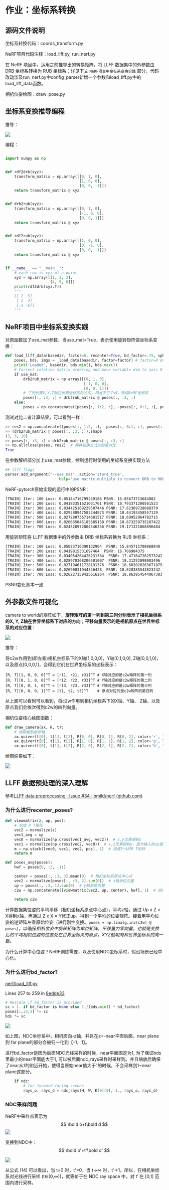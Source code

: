 # 作业：坐标系转换

## 源码文件说明

坐标系转换代码：coords_transform.py

NeRF项目代码注释：load_llff.py,   run_nerf.py

在 NeRF 项目中，运用之前推导出的转换矩阵，将 LLFF 数据集中的外参数由 DRB 坐标系转换为 RUB 坐标系：详见下文 `NeRF项目中坐标系变换实践` 部分，代码改动涉及run_nerf.py中config_parser新增一个参数和load_llff.py中的load_llff_data函数。

相机位姿绘图：draw_pose.py



## 坐标系变换推导编程

推导：

![](./imgs/坐标系变换.jpg)

编程：

```python

import numpy as np


def rdf2drb(xyz):
    transform_matrix = np.array([[0, 1, 0],
                                 [1, 0, 0],
                                 [0, 0, -1]])
    return transform_matrix @ xyz


def drb2rub(xyz):
    transform_matrix = np.array([[0, 1, 0],
                                 [-1, 0, 0],
                                 [0, 0, 1]])
    return transform_matrix @ xyz


def rdf2rub(xyz):
    transform_matrix = np.array([[1, 0, 0],
                                 [0, -1, 0],
                                 [0, 0, -1]])
    return transform_matrix @ xyz


if __name__ == "__main__":
    # each row is xyz of a point
    xyz = np.array([[1, 2, 3],
                    [4, 5, 6]])
    print(rdf2drb(xyz.T))
    """
    [[ 2  5]
     [ 1  4]
     [-3 -6]]
    """
```

## NeRF项目中坐标系变换实践

对原函数加了use_mat参数，当use_mat=True，表示使用旋转矩阵做坐标系变换：

```python
def load_llff_data(basedir, factor=8, recenter=True, bd_factor=.75, spherify=False, path_zflat=False, use_mat=False):
    poses, bds, imgs = _load_data(basedir, factor=factor) # factor=8 downsamples original imgs by 8x
    print('Loaded', basedir, bds.min(), bds.max())
    # Correct rotation matrix ordering and move variable dim to axis 0  把LLFF坐标系转换成NeRF坐标系的c2w矩阵
    if use_mat:
        drb2rub_matrix = np.array([[0, 1, 0],
                                   [-1, 0, 0],
                                   [0, 0, 1]])
        # 三列代表X,Y,Z轴在世界坐标系的方向，相当于三个点，转成NeRF坐标系
        poses[:, :3, :] = drb2rub_matrix @ poses[:, :3, :]
    else:
        poses = np.concatenate([poses[:, 1:2, :], -poses[:, 0:1, :], poses[:, 2:, :]], 1)
```

测试对比二者计算结果，可以看到一样：

```python
>> res2 = np.concatenate([poses[:, 1:2, :], -poses[:, 0:1, :], poses[:, 2:, :]], 1)
>> (drb2rub_matrix @ poses[:, :3, :]).shape
(3, 3, 20)
>> poses[:, :3, :] = drb2rub_matrix @ poses[:, :3, :]
>> np.allclose(poses, res2)  # 两种变换方式的结果对比
True
```

在参数解析部分加上use_mat参数，控制运行时使用的坐标系变换实现方法

```python
## llff flags
parser.add_argument("--use_mat", action='store_true', 
                        help='use matrix multiply to convert DRB to RUB coords, instead of swap axis.')
```

NeRF-pytorch原始实现的运行中的PSNR：

```bash
[TRAIN] Iter: 100 Loss: 0.05144716799259186 PSNR: 15.85673713684082                     
[TRAIN] Iter: 200 Loss: 0.04183351621031761 PSNR: 16.793371200561523                     
[TRAIN] Iter: 300 Loss: 0.034425169229507446 PSNR: 17.62369728088379                     
[TRAIN] Iter: 400 Loss: 0.029288947582244873 PSNR: 18.44193458557129                     
[TRAIN] Iter: 500 Loss: 0.027280736714601517 PSNR: 18.69952964782715                     
[TRAIN] Iter: 600 Loss: 0.026635045185685158 PSNR: 18.673259735107422                   
[TRAIN] Iter: 700 Loss: 0.024528972804546356 PSNR: 19.171321868896484
```

用旋转矩阵将 LLFF 数据集中的外参数由 DRB 坐标系转换为 RUB 坐标系：

```bash
[TRAIN] Iter: 100 Loss: 0.05023716390132904  PSNR: 15.845711708068848
[TRAIN] Iter: 200 Loss: 0.0419815331697464  PSNR: 16.708984375
[TRAIN] Iter: 300 Loss: 0.034054264426231384  PSNR: 17.471647262573242
[TRAIN] Iter: 400 Loss: 0.028970368206501007  PSNR: 18.31252098083496
[TRAIN] Iter: 500 Loss: 0.027194611728191376  PSNR: 18.602020263671875
[TRAIN] Iter: 600 Loss: 0.02690831944346428  PSNR: 18.628385543823242
[TRAIN] Iter: 700 Loss: 0.026227159425616264  PSNR: 18.863954544067383 
```

PSNR变化基本一致

## 外参数文件可视化

camera to world的矩阵如下，**旋转矩阵的第一列到第三列分别表示了相机坐标系的X, Y, Z轴在世界坐标系下对应的方向；平移向量表示的是相机原点在世界坐标系的对应位置**：

![](./imgs/c2w矩阵.png)

推导：

将c2w作用到(即左乘)相机坐标系下的X轴[1,0,0,0]，Y轴[0,1,0,0], Z轴[0,0,1,0]，以及原点[0,0,0,1]，会得到它们在世界坐标系的坐标表示：

```python3
[R, T][1, 0, 0, 0]^T = [r11, r21, r31]^T # X轴对应的是c2w矩阵的第一列
[R, T][0, 1, 0, 0]^T = [r12, r22, r32]^T # Y轴对应的是c2w矩阵的第二列
[R, T][0, 0, 1, 0]^T = [r13, r23, r33]^T # Y轴对应的是c2w矩阵的第三列
[R, T][0, 0, 0, 1]^T = [t1, t2, t3]^T    # 原点对应的是c2w矩阵的第四列
```

从上面可以看到可以看到，将c2w作用到相机坐标系下的X轴、Y轴、 Z轴、以及原点我们会依次得到c2w的四列向量。

相机位姿核心绘图函数：

```python
def draw_camera(ax, R, t):
    # 绘制相机坐标轴
    ax.quiver(t[0], t[1], t[2], R[0, 0], R[0, 1], R[0, 2], color='r', label='X')
    ax.quiver(t[0], t[1], t[2], R[1, 0], R[1, 1], R[1, 2], color='g', label='Y')
    ax.quiver(t[0], t[1], t[2], R[2, 0], R[2, 1], R[2, 2], color='b', label='Z')
```

绘图结果如下：

![](./imgs/相机位姿.png)

## LLFF 数据预处理的深入理解

参考[LLFF data preprocessing · Issue #34 · bmild/nerf (github.com)](https://github.com/bmild/nerf/issues/34)

### 为什么进行recenter_poses?

```python
def viewmatrix(z, up, pos):
    # 生成 R T矩阵
    vec2 = normalize(z)
    vec1_avg = up
    vec0 = normalize(np.cross(vec1_avg, vec2))  # z,y叉乘得到x
    vec1 = normalize(np.cross(vec2, vec0))  # x,z叉乘得到y，因为输入的up是计算得到的，不一定和Z轴垂直，所以修正一下up
    m = np.stack([vec0, vec1, vec2, pos], 1)  # 组成3*4的R T矩阵
    return m

def poses_avg(poses):
    hwf = poses[0, :3, -1:]

    center = poses[:, :3, 3].mean(0)  # 相机坐标系原点中心点
    vec2 = normalize(poses[:, :3, 2].sum(0))  # z轴单位向量
    up = poses[:, :3, 1].sum(0)  # y轴单位向量
    c2w = np.concatenate([viewmatrix(vec2, up, center), hwf], 1)  # 组成3*5矩阵
    
    return c2w
```

计算数据集位姿的平均平移（相机坐标系原点中心点），平均z轴，通过 Up x Z = X得到x轴，再通过 Z x X = Y修正up，得到一个平均的位姿矩阵。接着用平均位姿的逆矩阵左乘原始位姿（进行刚性变换。`poses = np.linalg.inv(c2w) @ poses`），以确保*相机位姿中旋转矩阵为单位矩阵，平移量为零向量。也就是变换后的平均相机位姿的位置处在世界坐标系的原点，XYZ轴朝向和世界坐标系的向一致。*

为什么计算中心位姿？NeRF训练需要，以及使用NDC坐标系时，假设场景已经中心化。



### 为什么进行bd_factor?

[nerf/load_llff.py](https://github.com/bmild/nerf/blob/8edde335d2b18188769850b03c45515352d66b31/load_llff.py#L257-L259)

Lines 257 to 259 in [8edde33](https://github.com/bmild/nerf/commit/8edde335d2b18188769850b03c45515352d66b31)

```python
# Rescale if bd_factor is provided
sc = 1. if bd_factor is None else 1./(bds.min() * bd_factor) 
poses[:,:3,3] *= sc 
bds *= sc 
```

![](./imgs/NDC.png)

如上图，NDC坐标系中，相机面向-z轴，并且在z=-near平面后面。near plane 到 far plane的部分会被归一化到【-1，1】。

进行bd_factor是因为后面NDC光线采样的时候，near平面固定为1,  为了保证bds里最小的near平面能大于1, 可以被后面ndc_rays采样时采样到。并且缩放后确保了near从1的附近开始，使得当原始near值大于1的时候，不会采样到1~near plane这部分。

```python
    if ndc:
        # for forward facing scenes
        rays_o, rays_d = ndc_rays(H, W, K[0][0], 1., rays_o, rays_d)
```

### NDC采样问题

NeRF中采样点表示为
$$
\bold o+t\bold d
$$
![](./imgs/NDC推导目标.jpg)

变换到NDC中：
$$
\bold o'+t'\bold d'
$$


![](./imgs/NDC推导结果.jpg)

从公式 (14) 可以看出，当 t=0 时，t'=0，当 t→∞ 时，t′→1。所以，在相机坐标系对光线进行采样 (t∈(0,∞))，就等价于在 NDC ray space 中，对 t′ 在 [0,1] 范围内进行采样。


